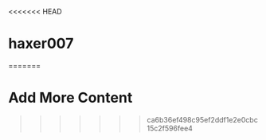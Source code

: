 <<<<<<< HEAD
# haxer007
=======
# Add More Content
>>>>>>> ca6b36ef498c95ef2ddf1e2e0cbc15c2f596fee4
